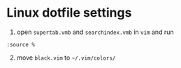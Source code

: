 # Linux dotfile settings
1. open ```supertab.vmb``` and ```searchindex.vmb``` in ```vim``` and run 

```
:source %
```

2. move ```black.vim``` to ```~/.vim/colors/```
